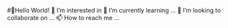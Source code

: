  #👋Hello World! 
 👀 I’m interested in
 🌱 I’m currently learning ...
 💞️ I’m looking to collaborate on ...
 📫 How to reach me ...



